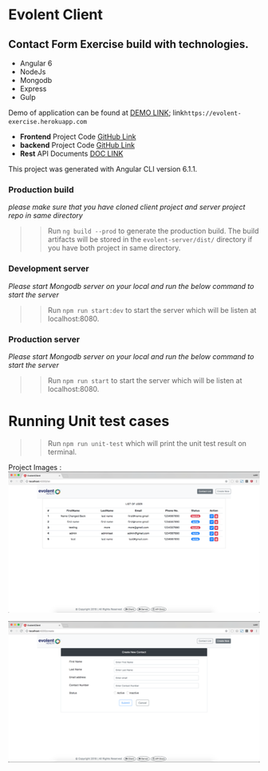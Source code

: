 # Evolent Client

## Contact Form Exercise build with technologies.
* Angular 6
* NodeJs
* Mongodb
* Express
* Gulp

Demo of application can be found at [DEMO LINK](https://evolent-exercise.herokuapp.com/);
 link``https://evolent-exercise.herokuapp.com``

* **Frontend** Project Code  [GitHub Link](https://github.com/meanMonk/evolent-client)
* **backend** Project Code  [GitHub Link](https://github.com/meanMonk/evolent-server)
* **Rest** API Documents  [DOC LINK](https://evolent-exercise.herokuapp.com/api-docs)
  
This project was generated with Angular CLI version 6.1.1.

### Production build

*please make sure that you have cloned client project and server project repo in same directory*

>> Run `ng build --prod` to generate the production build. 
The build artifacts will be stored in the `evolent-server/dist/` directory if you have both project in same directory. 

### Development server 

*Please start Mongodb server on your local and run the below command to start the server*

>> Run `npm run start:dev` to start the server which will be listen at localhost:8080. 

### Production server 

*Please start Mongodb server on your local and run the below command to start the server*

>> Run `npm run start` to start the server which will be listen at localhost:8080. 

# Running Unit test cases
>> Run `npm run unit-test` which will print the unit test result on terminal. 


Project Images : 
![Image of users list](list.png)

![Image of user create form](form.png)
